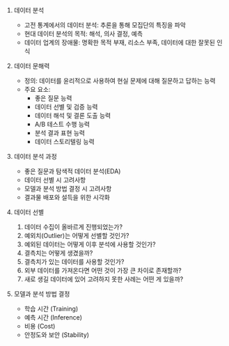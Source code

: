 1. 데이터 분석
    - 고전 통계에서의 데이터 분석: 추론을 통해 모집단의 특징을 파악
    - 현대 데이터 분석의 목적: 해석, 의사 결정, 예측
    - 데이터 업계의 장애물: 명확한 목적 부재, 리소스 부족, 데이터에 대한 잘못된 인식
2. 데이터 문해력
    - 정의: 데이터를 윤리적으로 사용하여 현실 문제에 대해 질문하고 답하는 능력
    - 주요 요소:
        - 좋은 질문 능력
        - 데이터 선별 및 검증 능력
        - 데이터 해석 및 결론 도출 능력
        - A/B 테스트 수행 능력
        - 분석 결과 표현 능력
        - 데이터 스토리텔링 능력
3. 데이터 분석 과정
    - 좋은 질문과 탐색적 데이터 분석(EDA)
    - 데이터 선별 시 고려사항
    - 모델과 분석 방법 결정 시 고려사항
    - 결과물 배포와 설득을 위한 시각화

1. 데이터 선별
    1. 데이터 수집이 올바르게 진행되었는가?
    2. 예외치(Outlier)는 어떻게 선별할 것인가?
    3. 예외된 데이터는 어떻게 이후 분석에 사용할 것인가?
    4. 결측치는 어떻게 생겼을까?
    5. 결측치가 있는 데이터를 사용할 것인가?
    6. 외부 데이터를 가져온다면 어떤 것이 가장 큰 차이로 존재할까?
    7. 새로 생길 데이터에 있어 고려하지 못한 사례는 어떤 게 있을까?

1. 모델과 분석 방법 결정
    - 학습 시간 (Training)
    - 예측 시간 (Inference)
    - 비용 (Cost)
    - 안정도와 보안 (Stability)